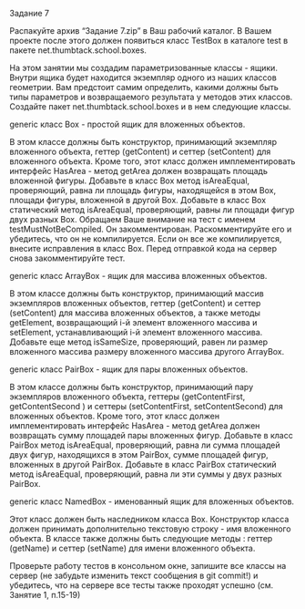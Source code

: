 Задание 7

Распакуйте архив “Задание 7.zip” в Ваш рабочий каталог.  В Вашем проекте после этого должен появиться класс TestBox  в каталоге test в пакете net.thumbtack.school.boxes.

На этом занятии мы создадим параметризованные классы - ящики. Внутри ящика будет находится экземпляр одного из наших классов геометрии.
Вам предстоит самим определить, какими должны быть типы параметров и возвращаемого результата у методов этих классов. 
Создайте пакет net.thumbtack.school.boxes и в нем следующие классы.

generic класс Box - простой ящик для вложенных объектов. 

В этом классе должны быть конструктор,  принимающий экземпляр вложенного объекта, геттер (getContent) и сеттер (setContent) для вложенного объекта. Кроме того, этот класс должен имплементировать интерфейс HasArea - метод getArea должен возвращать площадь вложенной фигуры. 
Добавьте в класс Box метод isAreaEqual, проверяющий, равна ли площадь фигуры, находящейся в этом Box, площади фигуры, вложенной в другой Box. Добавьте в класс Box статический метод isAreaEqual, проверяющий, равны ли площади фигур двух разных Box. 
Обращаем Ваше внимание  на тест с именем testMustNotBeCompiled. Он закомментирован. Раскомментируйте его и убедитесь, что он не  компилируется. Если он все же компилируется, внесите исправления в класс Box. Перед отправкой кода на сервер снова закомментируйте тест.


generic класс ArrayBox - ящик для массива вложенных объектов.

В этом классе должны быть конструктор,  принимающий массив экземпляров вложенных объектов, геттер (getContent) и сеттер (setContent) для массива вложенных объектов, а также методы getElement, возвращающий i-й элемент вложенного массива и setElement, устанавливающий i-й элемент вложенного массива. Добавьте еще метод isSameSize, проверяющий, равен ли размер вложенного массива размеру вложенного массива другого ArrayBox.

generic класс PairBox - ящик для пары вложенных объектов.

В этом классе должны быть конструктор,  принимающий пару экземпляров вложенного объекта, геттеры (getContentFirst, getContentSecond ) и сеттеры (setContentFirst,  setContentSecond) для вложенных объектов. Кроме того, этот класс должен имплементировать интерфейс HasArea - метод getArea должен возвращать сумму площадей пары вложенных фигур. 
Добавьте в класс PairBox метод isAreaEqual, проверяющий, равна ли сумма площадей двух фигур, находящихся в этом PairBox, сумме площадей фигур, вложенных в другой PairBox. Добавьте в класс PairBox статический метод isAreaEqual, проверяющий, равна ли эти суммы у двух разных PairBox. 


generic класс NamedBox - именованный ящик для вложенных объектов. 

Этот класс должен быть наследником класса Box. Конструктор класса должен принимать дополнительно текстовую строку - имя вложенного объекта. В классе также должны быть следующие методы : геттер (getName) и сеттер (setName) для имени вложенного объекта. 

Проверьте работу тестов в консольном окне, запишите все классы на сервер (не забудьте изменить текст сообщения в git commit!) и убедитесь, что на сервере все тесты также проходят успешно (см. Занятие 1, п.15-19)


